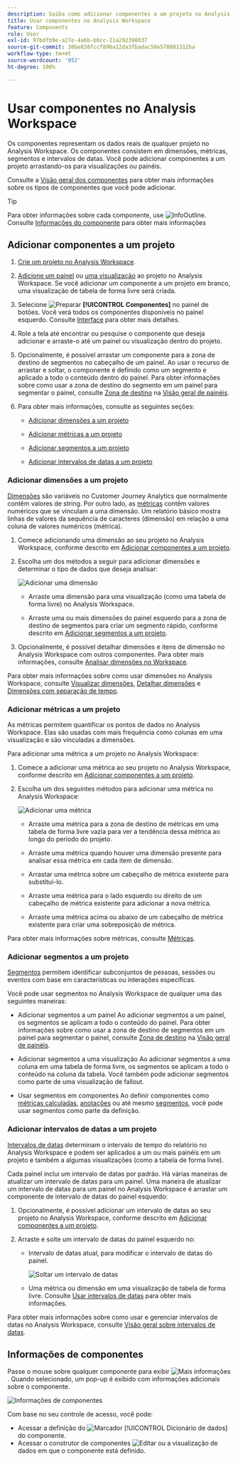 ```yaml
---
description: Saiba como adicionar componentes a um projeto no Analysis Workspace
title: Usar componentes no Analysis Workspace
feature: Components
role: User
exl-id: 97bdfb9e-a27e-4a6b-b6cc-21a292398037
source-git-commit: 38be838fccf896a12da3fbadac50e578081312ba
workflow-type: tm+mt
source-wordcount: '952'
ht-degree: 100%

---
```


# Usar componentes no Analysis Workspace

Os componentes representam os dados reais de qualquer projeto no Analysis Workspace. Os componentes consistem em dimensões, métricas, segmentos e intervalos de datas. Você pode adicionar componentes a um projeto arrastando-os para visualizações ou painéis.

Consulte a [Visão geral dos componentes](/help/components/overview.md) para obter mais informações sobre os tipos de componentes que você pode adicionar.

>[!TIP]
>
>Para obter informações sobre cada componente, use ![InfoOutline](/help/assets/icons/InfoOutline.svg). Consulte [Informações do componente](#component-info) para obter mais informações

## Adicionar componentes a um projeto

1. [Crie um projeto no Analysis Workspace](/help/analysis-workspace/build-workspace-project/create-projects.md).

1. [Adicione um painel](/help/analysis-workspace/c-panels/panels.md#create-a-panel) ou [uma visualização](/help/analysis-workspace/visualizations/freeform-analysis-visualizations.md#add-visualizations-to-a-panel) ao projeto no Analysis Workspace. Se você adicionar um componente a um projeto em branco, uma visualização de tabela de forma livre será criada.

1. Selecione ![Preparar](/help/assets/icons/Curate.svg) **[!UICONTROL Componentes]** no painel de botões. Você verá todos os componentes disponíveis no painel esquerdo. Consulte [Interface](/help/analysis-workspace/home.md#interface) para obter mais detalhes.

1. Role a tela até encontrar ou pesquise o componente que deseja adicionar e arraste-o até um painel ou visualização dentro do projeto.

1. Opcionalmente, é possível arrastar um componente para a zona de destino de segmentos no cabeçalho de um painel. Ao usar o recurso de arrastar e soltar, o componente é definido como um segmento e aplicado a todo o conteúdo dentro do painel.
Para obter informações sobre como usar a zona de destino do segmento em um painel para segmentar o painel, consulte [Zona de destino](/help/analysis-workspace/c-panels/panels.md#drop-zone) na [Visão geral de painéis](/help/analysis-workspace/c-panels/panels.md).

1. Para obter mais informações, consulte as seguintes seções:

   * [Adicionar dimensões a um projeto](#add-dimensions-to-a-project)

   * [Adicionar métricas a um projeto](#add-metrics-to-a-project)

   * [Adicionar segmentos a um projeto](#add-segments-to-a-project)

   * [Adicionar intervalos de datas a um projeto](#add-date-ranges-to-a-project)

### Adicionar dimensões a um projeto

[Dimensões](/help/components/dimensions/overview.md) são variáveis no Customer Journey Analytics que normalmente contêm valores de string. Por outro lado, as [métricas](/help/components/calc-metrics/calc-metr-overview.md) contêm valores numéricos que se vinculam a uma dimensão. Um relatório básico mostra linhas de valores da sequência de caracteres (dimensão) em relação a uma coluna de valores numéricos (métrica).

1. Comece adicionando uma dimensão ao seu projeto no Analysis Workspace, conforme descrito em [Adicionar componentes a um projeto](#add-components-to-a-project).

1. Escolha um dos métodos a seguir para adicionar dimensões e determinar o tipo de dados que deseja analisar:

   ![Adicionar uma dimensão](/help/components/assets/add-dimension.gif)

   * Arraste uma dimensão para uma visualização (como uma tabela de forma livre) no Analysis Workspace.

   * Arraste uma ou mais dimensões do painel esquerdo para a zona de destino de segmentos para criar um segmento rápido, conforme descrito em [Adicionar segmentos a um projeto](#add-filters-to-a-project).

1. Opcionalmente, é possível detalhar dimensões e itens de dimensão no Analysis Workspace com outros componentes. Para obter mais informações, consulte [Analisar dimensões no Workspace](/help/components/dimensions/t-breakdown-fa.md).

Para obter mais informações sobre como usar dimensões no Analysis Workspace, consulte [Visualizar dimensões](/help/components/dimensions/view-dimensions.md), [Detalhar dimensões](/help/components/dimensions/t-breakdown-fa.md) e [Dimensões com separação de tempo](/help/components/dimensions/time-parting-dimensions.md).

### Adicionar métricas a um projeto

As métricas permitem quantificar os pontos de dados no Analysis Workspace. Elas são usadas com mais frequência como colunas em uma visualização e são vinculadas a dimensões.

Para adicionar uma métrica a um projeto no Analysis Workspace:

1. Comece a adicionar uma métrica ao seu projeto no Analysis Workspace, conforme descrito em [Adicionar componentes a um projeto](#add-components-to-a-project).



1. Escolha um dos seguintes métodos para adicionar uma métrica no Analysis Workspace:

   ![Adicionar uma métrica](/help/components/assets/add-metric.gif)

   * Arraste uma métrica para a zona de destino de métricas em uma tabela de forma livre vazia para ver a tendência dessa métrica ao longo do período do projeto.

   * Arraste uma métrica quando houver uma dimensão presente para analisar essa métrica em cada item de dimensão.

   * Arrastar uma métrica sobre um cabeçalho de métrica existente para substituí-lo.

   * Arraste uma métrica para o lado esquerdo ou direito de um cabeçalho de métrica existente para adicionar a nova métrica.

   * Arraste uma métrica acima ou abaixo de um cabeçalho de métrica existente para criar uma sobreposição de métrica.


Para obter mais informações sobre métricas, consulte [Métricas](/help/components/apply-create-metrics.md).

### Adicionar segmentos a um projeto

[Segmentos](/help/components/segments/seg-overview.md) permitem identificar subconjuntos de pessoas, sessões ou eventos com base em características ou interações específicas.

Você pode usar segmentos no Analysis Workspace de qualquer uma das seguintes maneiras:

* Adicionar segmentos a um painel
Ao adicionar segmentos a um painel, os segmentos se aplicam a todo o conteúdo do painel.
Para obter informações sobre como usar a zona de destino de segmentos em um painel para segmentar o painel, consulte [Zona de destino](/help/analysis-workspace/c-panels/panels.md#drop-zone) na [Visão geral de painéis](/help/analysis-workspace/c-panels/panels.md).

* Adicionar segmentos a uma visualização
Ao adicionar segmentos a uma coluna em uma tabela de forma livre, os segmentos se aplicam a todo o conteúdo na coluna da tabela. Você também pode adicionar segmentos como parte de uma visualização de fallout.

* Usar segmentos em componentes
Ao definir componentes como [métricas calculadas](/help/components/calc-metrics/cm-workflow/metrics-with-segments.md), [anotações](/help/components/annotations/create-annotations.md#annotation-builder) ou até mesmo [segmentos](/help/components/segments/seg-builder.md), você pode usar segmentos como parte da definição.


### Adicionar intervalos de datas a um projeto

[Intervalos de datas](/help/components/date-ranges/overview.md) determinam o intervalo de tempo do relatório no Analysis Workspace e podem ser aplicados a um ou mais painéis em um projeto e também a algumas visualizações (como a tabela de forma livre).

Cada painel inclui um intervalo de datas por padrão. Há várias maneiras de atualizar um intervalo de datas para um painel. Uma maneira de atualizar um intervalo de datas para um painel no Analysis Workspace é arrastar um componente de intervalo de datas do painel esquerdo:

1. Opcionalmente, é possível adicionar um intervalo de datas ao seu projeto no Analysis Workspace, conforme descrito em [Adicionar componentes a um projeto](#add-components-to-a-project).

1. Arraste e solte um intervalo de datas do painel esquerdo no:

   * Intervalo de datas atual, para modificar o intervalo de datas do painel.

     ![Soltar um intervalo de datas](assets/add-date-range.gif)

   * Uma métrica ou dimensão em uma visualização de tabela de forma livre. Consulte [Usar intervalos de datas](/help/components/date-ranges/overview.md#use-date-ranges) para obter mais informações.

Para obter mais informações sobre como usar e gerenciar intervalos de datas no Analysis Workspace, consulte [Visão geral sobre intervalos de datas](/help/components/date-ranges/overview.md).

## Informações de componentes

Passe o mouse sobre qualquer componente para exibir ![Mais informações](/help/assets/icons/InfoOutline.svg). Quando selecionado, um pop-up é exibido com informações adicionais sobre o componente.

![Informações de componentes](assets/component-info.png)

Com base no seu controle de acesso, você pode:

* Acessar a definição do ![Marcador](/help/assets/icons/Bookmark.svg) [!UICONTROL Dicionário de dados] do componente.
* Acessar o construtor de componentes ![Editar](/help/assets/icons/Edit.svg) ou a visualização de dados em que o componente está definido.
